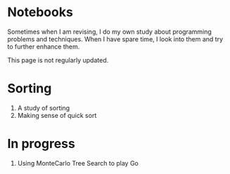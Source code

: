 # Notebooks
Sometimes when I am revising, I do my own study about programming problems and techniques.
When I have spare time, I look into them and try to further enhance them.

This page is not regularly updated.

# Sorting
1. A study of sorting
2. Making sense of quick sort

# In progress
1. Using MonteCarlo Tree Search to play Go
